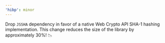 ```yaml
---
'hibp': minor
---
```


Drop `JSSHA` dependency in favor of a native Web Crypto API SHA-1 hashing implementation. This change reduces the size of the library by approximately 30%! 📉
